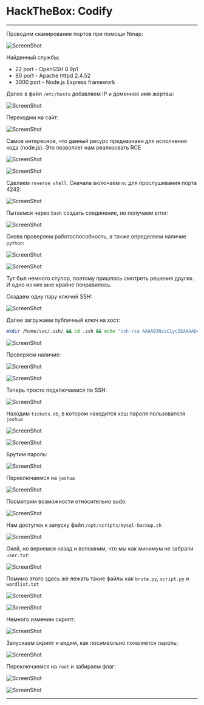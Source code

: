 # HackTheBox: Codify

---

Проводим сканирование портов при помощи Nmap:

![ScreenShot](screenshots/1.png)

Найденный службы:
- 22 port - OpenSSH 8.9p1
- 80 port - Apache httpd 2.4.52
- 3000 port - Node.js Express framework

Далее в файл `/etc/hosts` добавляем IP и доменное имя жертвы:

![ScreenShot](screenshots/2.png)

Переходим на сайт:

![ScreenShot](screenshots/3.png)

Самое интересное, что данный ресурс предназнаен для исполнения кода (node.js). Это позволяет нам реализовать RCE

![ScreenShot](screenshots/4.png)

![ScreenShot](screenshots/5.png)

Сделаем `reverse shell`. Сначала включаем `nc` для прослушивания порта 4242:

![ScreenShot](screenshots/6.png)

Пытаемся через `bash` создать соединение, но получаем error:

![ScreenShot](screenshots/7.png)

Снова проверяем работоспособность, а также определяем наличие `python`:

![ScreenShot](screenshots/8.png)

![ScreenShot](screenshots/9.png)

Тут был немного ступор, поэтому пришлось смотреть решения других. И одно из них мне крайне понравилось.

Создаем одну пару ключей SSH:

![ScreenShot](screenshots/10.png)

Далее загружаем публичный ключ на хост:

```sh
mkdir /home/svc/.ssh/ && cd .ssh && echo "ssh-rsa AAAAB3NzaC1yc2EAAAADAQABAAAB<LONG_LONG_KEY>= abends@parrot" > authorized_keys
```

![ScreenShot](screenshots/11.png)

Проверяем наличие:

![ScreenShot](screenshots/12.png)

![ScreenShot](screenshots/13.png)

Теперь просто подключаемся по SSH:

![ScreenShot](screenshots/14.png)

Находим `tickets.db`, в котором находится хэш пароля пользователя `joshua`

![ScreenShot](screenshots/15.png)

![ScreenShot](screenshots/16.png)

Брутим пароль:

![ScreenShot](screenshots/17.png)

Переключаемся на `joshua`

![ScreenShot](screenshots/18.png)

Посмотрим возможности относительно sudo:

![ScreenShot](screenshots/19.png)

Нам доступен к запуску файл `/opt/scripts/mysql-backup.sh`

![ScreenShot](screenshots/20.png)

Окей, но вернемся назад и вспомним, что мы как минимум не забрали `user.txt`:

![ScreenShot](screenshots/21.png)

Помимо этого здесь же лежать такие файлы как `brute.py`, `script.py` и `wordlist.txt`

![ScreenShot](screenshots/22.png)

![ScreenShot](screenshots/23.png)

Немного изменим скрипт:

![ScreenShot](screenshots/24.png)

Запускаем скрипт и видим, как посимвольно появляется пароль:

![ScreenShot](screenshots/25.png)

Переключаемся на `root` и забираем флаг:

![ScreenShot](screenshots/26.png)

![ScreenShot](screenshots/27.png)

---
